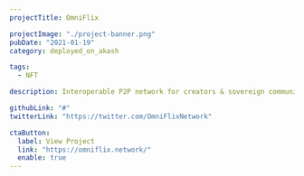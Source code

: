 ```yaml
---
projectTitle: OmniFlix

projectImage: "./project-banner.png"
pubDate: "2021-01-19"
category: deployed_on_akash

tags:
  - NFT

description: Interoperable P2P network for creators & sovereign communities (#DAOs or otherwise) to mint, manage, monetize & coordinate distribution activities around NFTs

githubLink: "#"
twitterLink: "https://twitter.com/OmniFlixNetwork"

ctaButton:
  label: View Project
  link: "https://omniflix.network/"
  enable: true
---
```

